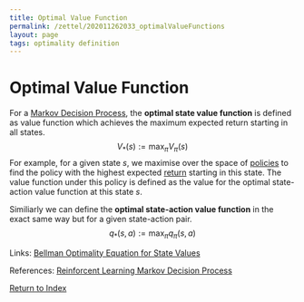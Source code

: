 ```yaml
---
title: Optimal Value Function
permalink: /zettel/202011262033_optimalValueFunctions
layout: page
tags: optimality definition 
---
```

# Optimal Value Function

For a [Markov Decision Process](TODOs), the **optimal state value function** 
is defined as value function which achieves the maximum expected return starting in all states. 
$$
V_{*} (s) := \max_{\pi} V_{\pi}(s)
$$
For example, for a given state $s$, we maximise over the space of [policies](202011242107_rlPolicy) 
to find the policy with the highest expected [return](202011221815_returnsRL) starting in 
this state. The value function under this policy is defined as the value for 
the optimal state-action value function at this state $s$.

Similiarly we can define the **optimal state-action value function** in the exact same way but for a given 
state-action pair. 
$$
q_{*} (s, a) := \max_{\pi} q_{\pi} (s, a)
$$

Links: [Bellman Optimality Equation for State Values](202011262156_bellmanOptimalityStateValue)

References: [Reinforcent Learning Markov Decision Process](https://towardsdatascience.com/reinforcement-learning-markov-decision-process-part-2-96837c936ec3)

[Return to Index](index)